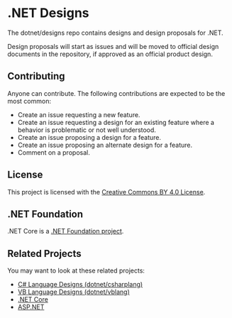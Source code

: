 # .NET Designs

The dotnet/designs repo contains designs and design proposals for .NET. 

Design proposals will start as issues and will be moved to official design documents in the repository, if approved as an official product design.

## Contributing

Anyone can contribute. The following contributions are expected to be the most common:

- Create an issue requesting a new feature.
- Create an issue requesting a design for an existing feature where a behavior is problematic or not well understood.
- Create an issue proposing a design for a feature.
- Create an issue proposing an alternate design for a feature.
- Comment on a proposal.

## License

This project is licensed with the [Creative Commons BY 4.0 License](LICENSE).

## .NET Foundation

.NET Core is a [.NET Foundation project](https://dotnetfoundation.org/projects).

## Related Projects

You may want to look at these related projects:

- [C# Language Designs (dotnet/csharplang)](https://github.com/dotnet/csharplang)
- [VB Language Designs (dotnet/vblang)](https://github.com/dotnet/vblang)
- [.NET Core](https://github.com/dotnet/core)
- [ASP.NET](https://github.com/aspnet)
